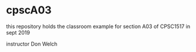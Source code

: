 # cpscA03

this  repository holds the classroom example for section A03 of CPSC1517 in sept 2019

instructor Don Welch
